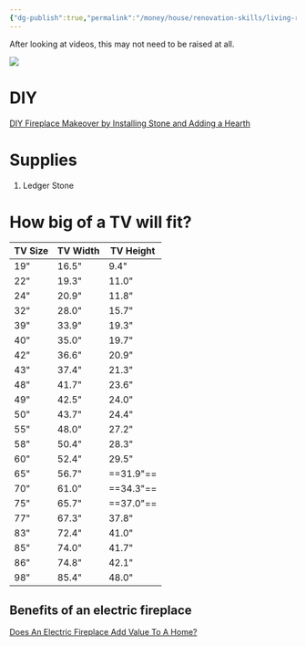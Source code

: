 ```yaml
---
{"dg-publish":true,"permalink":"/money/house/renovation-skills/living-room/raise-fireplace/","tags":["oakmore"]}
---
```



After looking at videos, this may not need to be raised at all. 

![](https://i.imgur.com/OfUhQg1.png)

# DIY

[DIY Fireplace Makeover by Installing Stone and Adding a Hearth](https://www.youtube.com/watch?v=NAYm3ZyeD-M)

# Supplies

1. Ledger Stone

# How big of a TV will fit?

| TV Size | TV Width | TV Height | 
| ------- | -------- | --------- |
| 19"     | 16.5"    | 9.4"      |
| 22"     | 19.3"    | 11.0"     |
| 24"     | 20.9"    | 11.8"     |
| 32"     | 28.0"    | 15.7"     |
| 39"     | 33.9"    | 19.3"     |
| 40"     | 35.0"    | 19.7"     |
| 42"     | 36.6"    | 20.9"     |
| 43"     | 37.4"    | 21.3"     |
| 48"     | 41.7"    | 23.6"     |
| 49"     | 42.5"    | 24.0"     |
| 50"     | 43.7"    | 24.4"     |
| 55"     | 48.0"    | 27.2"     |
| 58"     | 50.4"    | 28.3"     |
| 60"     | 52.4"    | 29.5"     |
| 65"     | 56.7"    | ==31.9"==     |
| 70"     | 61.0"    | ==34.3"==     |
| 75"     | 65.7"    | ==37.0"==     |
| 77"     | 67.3"    | 37.8"     |
| 83"     | 72.4"    | 41.0"     |
| 85"     | 74.0"    | 41.7"     |
| 86"     | 74.8"    | 42.1"     |
| 98"     | 85.4"    | 48.0"     |

## Benefits of an electric fireplace

[Does An Electric Fireplace Add Value To A Home?](https://homeyhearth.com/does-an-electric-fireplace-add-value-to-a-home)
